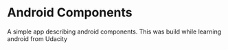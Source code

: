 # Android Components

A simple app describing android components. This was build while learning android from Udacity
